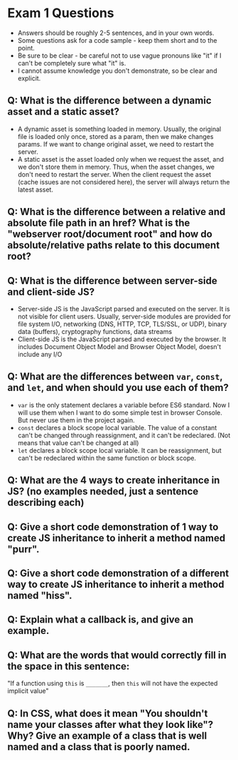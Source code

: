 # Exam 1 Questions

* Answers should be roughly 2-5 sentences, and in your own words.  
* Some questions ask for a code sample - keep them short and to the point.
* Be sure to be clear - be careful not to use vague pronouns like "it" if I can't be completely sure what "it" is.
* I cannot assume knowledge you don't demonstrate, so be clear and explicit.

## Q: What is the difference between a dynamic asset and a static asset?
* A dynamic asset is something loaded in memory. Usually, the original file is loaded only once, stored as a param, then we make changes params. If we want to change original asset, we need to restart the server.
* A static asset is the asset loaded only when we request the asset, and we don't store them in memory. Thus, when the asset changes, we don't need to restart the server. When the client request the asset (cache issues are not considered here), the server will always return the latest asset.

## Q: What is the difference between a relative and absolute file path in an href?  What is the "webserver root/document root" and how do absolute/relative paths relate to this document root?


## Q: What is the difference between server-side and client-side JS?
* Server-side JS is the JavaScript parsed and executed on the server. It is not visible for client users. Usually, server-side modules are provided for file system I/O, networking (DNS, HTTP, TCP, TLS/SSL, or UDP), binary data (buffers), cryptography functions, data streams
* Client-side JS is the JavaScript parsed and executed by the browser. It includes Document Object Model and Browser Object Model, doesn't include any I/O

## Q: What are the differences between `var`, `const`, and `let`, and when should you use each of them?
* `var` is the only statement declares a variable before ES6 standard. Now I will use them when I want to do some simple test in browser Console. But never use them in the project again.
* `const` declares a block scope local variable. The value of a constant can't be changed through reassignment, and it can't be redeclared. (Not means that value can't be changed at all)
* `let` declares a block scope local variable. It can be reassignment, but can't be redeclared within the same function or block scope.

## Q: What are the 4 ways to create inheritance in JS? (no examples needed, just a sentence describing each)

## Q: Give a short code demonstration of 1 way to create JS inheritance to __inherit__ a method named "purr".

## Q: Give a short code demonstration of a different way to create JS inheritance to __inherit__ a method named "hiss".

## Q: Explain what a callback is, and give an example.

## Q: What are the words that would correctly fill in the space in this sentence:

"If a function using `this` is `_______`, then `this` will not have the expected implicit value"

## Q: In CSS, what does it mean "You shouldn't name your classes after what they look like"?   Why?  Give an example of a class that is well named and a class that is poorly named.

